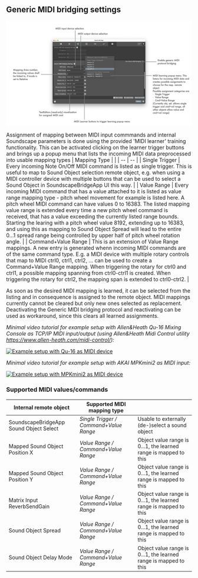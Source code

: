 ## Generic MIDI bridging settings

![Showreel.015.png](../Showreel/Showreel.015.png "Generic MIDI bridging settings")

Assignment of mapping between MIDI input commmands and internal Soundscape parameters is done using the provided 'MIDI learner' training functionality.
This can be activated clicking on the learner trigger buttons and brings up a popup menu that lists the incoming MIDI data preprocessed into usable mapping types
| Mapping Type | |
| -- | -- |
| Single Trigger | Every incoming Note On/Off MIDI command is listed as single trigger. This is useful to map to Sound Object selection remote object, e.g. when using a MIDI controller device with multiple buttons that can be used to select a Sound Object in SoundscapeBridgeApp UI this way. |
| Value Range | Every incoming MIDI command that has a value attached to it is listed as value range mapping type - pitch wheel movement for example is listed here. A pitch wheel MIDI command can have values 0 to 16383. The listed mapping value range is extended every time a new pitch wheel command is received, that has a value exceeding the currently listed range bounds. Starting the learing with a pitch wheel value 8192, extending up to 16383, and using this as mapping to Sound Object Spread will lead to the entire 0...1 spread range being controlled by upper half of pitch wheel rotation angle. |
| Command+Value Range | This is an extension of Value Range mappings. A new entry is generated whenn incoming MIDI commands are of the same command type. E.g. a MIDI device with multiple rotary controls that map to MIDI ctrl0, ctrl1, ctrl2, ... can be used to create a Command+Value Range mapping. When triggering the rotary for ctrl0 and ctrl1, a possible mapping spanning from ctrl0-ctrl1 is created. When triggering the rotary for ctrl2, the mapping span is extended to ctrl0-ctrl2. |

As soon as the desired MIDI mapping is learned, it can be selected from the listing and in consequence is assigned to the remote object. MIDI mappings currently cannot be cleared but only new ones selected as replacement. Deactivating the Generic MIDI bridging protocol and reactivating can be used as workaround, since this clears all learned assignments.

_Minimal video tutorial for example setup with Allen&Heath Qu-16 Mixing Console as TCP/IP MIDI input/output (using Allen&Heath Midi Control utility https://www.allen-heath.com/midi-control/):_

[![Example setup with Qu-16 as MIDI device](https://img.youtube.com/vi/rPLoEjHT6SU/0.jpg)](https://www.youtube.com/watch?v=rPLoEjHT6SU)


_Minimal video tutorial for example setup with AKAI MPKmini2 as MIDI input:_

[![Example setup with MPKmini2 as MIDI device](https://img.youtube.com/vi/pixnpqa3V3M/0.jpg)](https://www.youtube.com/watch?v=pixnpqa3V3M)


### Supported MIDI values/commands

| Internal remote object | Supported MIDI mapping type | |
| -- | -- | -- |
| SoundscapeBridgeApp Sound Object Select | _Single Trigger / Command+Value Range_ | Usable to externally (de-)select a sound object |
| Mapped Sound Object Position X | _Value Range / Command+Value Range_ | Object value range is 0...1, the learned range is mapped to this |
| Mapped Sound Object Position Y | _Value Range / Command+Value Range_ | Object value range is 0...1, the learned range is mapped to this |
| Matrix Input ReverbSendGain | _Value Range / Command+Value Range_ | Object value range is 0...1, the learned range is mapped to this |
| Sound Object Spread | _Value Range / Command+Value Range_ | Object value range is 0...1, the learned range is mapped to this |
| Sound Object Delay Mode | _Value Range / Command+Value Range_ | Object value range is 0...1, the learned range is mapped to this |